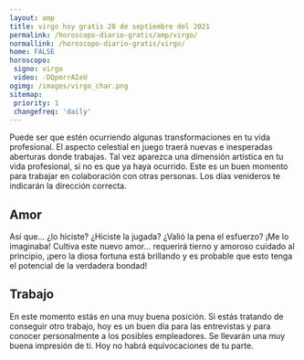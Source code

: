 ```yaml
---
layout: amp
title: virgo hoy gratis 28 de septiembre del 2021 
permalink: /horoscopo-diario-gratis/amp/virgo/
normallink: /horoscopo-diario-gratis/virgo/
home: FALSE
horoscopo:
 signo: virgo
 video: -DQpmrrAIeU
ogimg: /images/virgo_char.png
sitemap:
 priority: 1
 changefreq: 'daily'
---
```



Puede ser que estén ocurriendo algunas transformaciones en tu vida profesional. El aspecto celestial en juego traerá nuevas e inesperadas aberturas donde trabajas. Tal vez aparezca una dimensión artística en tu vida profesional, si no es que ya haya ocurrido. Este es un buen momento para trabajar en colaboración con otras personas. Los días venideros te indicarán la dirección correcta.

## Amor

Así que... ¿lo hiciste? ¿Hiciste la jugada? ¿Valió la pena el esfuerzo? ¡Me lo imaginaba! Cultiva este nuevo amor... requerirá tierno y amoroso cuidado al principio, ¡pero la diosa fortuna está brillando y es probable que esto tenga el potencial de la verdadera bondad!

## Trabajo

En este momento estás en una muy buena posición. Si estás tratando de conseguir otro trabajo, hoy es un buen día para las entrevistas y para conocer personalmente a los posibles empleadores. Se llevarán una muy buena impresión de ti. Hoy no habrá equivocaciones de tu parte.
